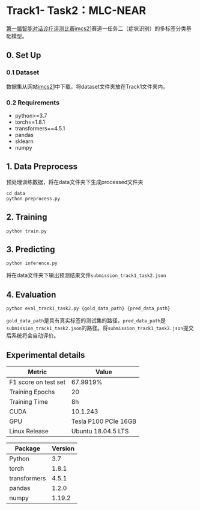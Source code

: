 # Track1- Task2：MLC-NEAR

[第一届智能对话诊疗评测比赛imcs21](http://www.fudan-disc.com/sharedtask/imcs21/index.html)赛道一任务二（症状识别）的多标签分类基础模型。

## 0. Set Up

### 0.1 Dataset

数据集从网站[imcs21](http://www.fudan-disc.com/sharedtask/imcs21/index.html)中下载，将dataset文件夹放在Track1文件夹内。

### 0.2 Requirements

- python>=3.7
- torch==1.8.1
- transformers==4.5.1
- pandas
- sklearn
- numpy

## 1. Data Preprocess 

预处理训练数据，将在data文件夹下生成processed文件夹

```
cd data
python preprocess.py
```

## 2. Training

```
python train.py
```

## 3. Predicting

```
python inference.py
```
将在data文件夹下输出预测结果文件`submission_track1_task2.json`


## 4. Evaluation

```
python eval_track1_task2.py {gold_data_path} {pred_data_path}
```

`gold_data_path`是具有真实标签的测试集的路径，`pred_data_path`是`submission_track1_task2.json`的路径。将`submission_track1_task2.json`提交后系统将会自动评价。

## Experimental details

| Metric               | Value                |
| -------------------- | -------------------- |
| F1 score on test set | 67.9919%             |
| Training Epochs      | 20                   |
| Training Time        | 8h                   |
| CUDA                 | 10.1.243             |
| GPU                  | Tesla P100 PCIe 16GB |
| Linux Release        | Ubuntu 18.04.5 LTS   |

| Package              | Version              |
| -------------------- | -------------------- |
| Python               | 3.7                  |
| torch                | 1.8.1                |
| transformers         | 4.5.1                |
| pandas               | 1.2.0                |
| numpy                | 1.19.2               |